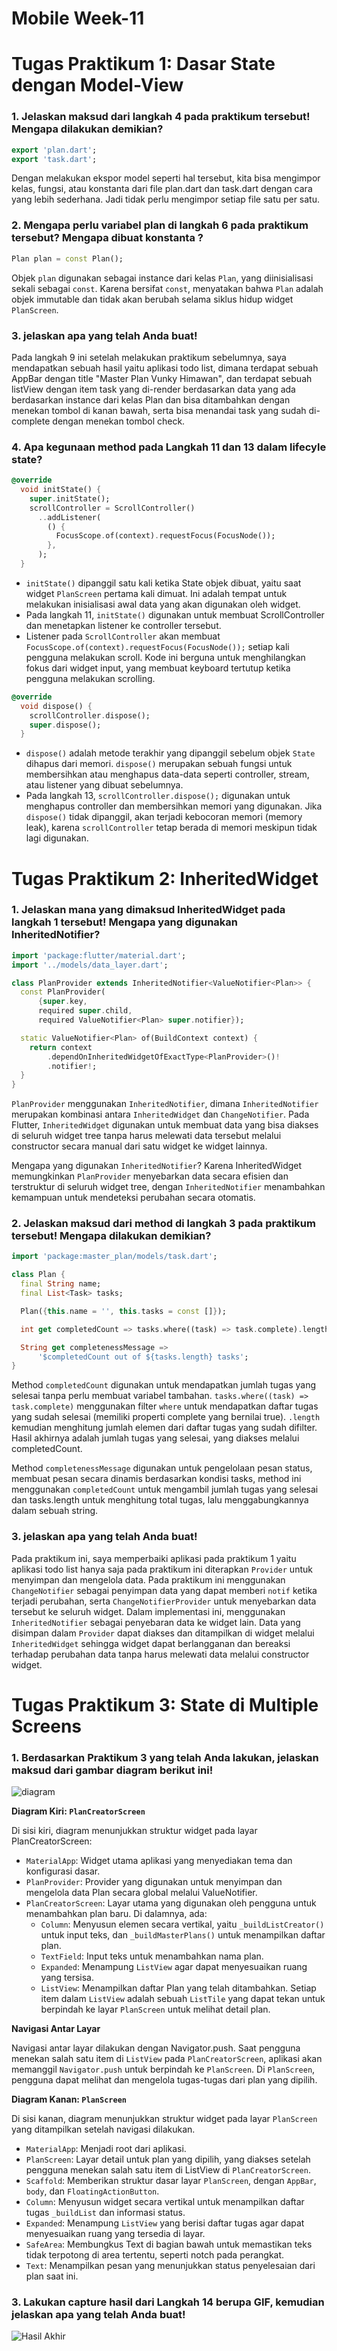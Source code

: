 # Mobile Week-11

# Tugas Praktikum 1: Dasar State dengan Model-View

### 1. Jelaskan maksud dari langkah 4 pada praktikum tersebut! Mengapa dilakukan demikian?

```Dart
export 'plan.dart';
export 'task.dart';
```

Dengan melakukan ekspor model seperti hal tersebut, kita bisa mengimpor kelas, fungsi, atau konstanta dari file plan.dart dan task.dart dengan cara yang lebih sederhana. Jadi tidak perlu mengimpor setiap file satu per satu.

### 2. Mengapa perlu variabel plan di langkah 6 pada praktikum tersebut? Mengapa dibuat konstanta ?

```Dart
Plan plan = const Plan();
```

Objek `plan` digunakan sebagai instance dari kelas `Plan`, yang diinisialisasi sekali sebagai `const`. Karena bersifat `const`, menyatakan bahwa `Plan` adalah objek immutable dan tidak akan berubah selama siklus hidup widget `PlanScreen`.

### 3. jelaskan apa yang telah Anda buat!


Pada langkah 9 ini setelah melakukan praktikum sebelumnya, saya mendapatkan sebuah hasil yaitu aplikasi todo list, dimana terdapat sebuah AppBar dengan title "Master Plan Vunky Himawan", dan terdapat sebuah listView dengan item task yang di-render berdasarkan data yang ada berdasarkan instance dari kelas Plan dan bisa ditambahkan dengan menekan tombol di kanan bawah, serta bisa menandai task yang sudah di-complete dengan menekan tombol check.

### 4. Apa kegunaan method pada Langkah 11 dan 13 dalam lifecyle state?

```Dart
@override
  void initState() {
    super.initState();
    scrollController = ScrollController()
      ..addListener(
        () {
          FocusScope.of(context).requestFocus(FocusNode());
        },
      );
  }
```

- `initState()` dipanggil satu kali ketika State objek dibuat, yaitu saat widget `PlanScreen` pertama kali dimuat. Ini adalah tempat untuk melakukan inisialisasi awal data yang akan digunakan oleh widget.
- Pada langkah 11, `initState()` digunakan untuk membuat ScrollController dan menetapkan listener ke controller tersebut.
- Listener pada `ScrollController` akan membuat `FocusScope.of(context).requestFocus(FocusNode());` setiap kali pengguna melakukan scroll. Kode ini berguna untuk menghilangkan fokus dari widget input, yang membuat keyboard tertutup ketika pengguna melakukan scrolling.

```Dart
@override
  void dispose() {
    scrollController.dispose();
    super.dispose();
  }
```

- `dispose()` adalah metode terakhir yang dipanggil sebelum objek `State` dihapus dari memori. `dispose()` merupakan sebuah fungsi untuk membersihkan atau menghapus data-data seperti controller, stream, atau listener yang dibuat sebelumnya.
- Pada langkah 13, `scrollController.dispose();` digunakan untuk menghapus controller dan membersihkan memori yang digunakan. Jika `dispose()` tidak dipanggil, akan terjadi kebocoran memori (memory leak), karena `scrollController` tetap berada di memori meskipun tidak lagi digunakan.


# Tugas Praktikum 2: InheritedWidget

### 1. Jelaskan mana yang dimaksud InheritedWidget pada langkah 1 tersebut! Mengapa yang digunakan InheritedNotifier?

```Dart
import 'package:flutter/material.dart';
import '../models/data_layer.dart';

class PlanProvider extends InheritedNotifier<ValueNotifier<Plan>> {
  const PlanProvider(
      {super.key,
      required super.child,
      required ValueNotifier<Plan> super.notifier});

  static ValueNotifier<Plan> of(BuildContext context) {
    return context
        .dependOnInheritedWidgetOfExactType<PlanProvider>()!
        .notifier!;
  }
}
```

`PlanProvider` menggunakan `InheritedNotifier`, dimana `InheritedNotifier` merupakan kombinasi antara `InheritedWidget` dan `ChangeNotifier`. Pada Flutter, `InheritedWidget` digunakan untuk membuat data yang bisa diakses di seluruh widget tree tanpa harus melewati data tersebut melalui constructor secara manual dari satu widget ke widget lainnya.

Mengapa yang digunakan `InheritedNotifier`? Karena InheritedWidget memungkinkan `PlanProvider` menyebarkan data secara efisien dan terstruktur di seluruh widget tree, dengan `InheritedNotifier` menambahkan kemampuan untuk mendeteksi perubahan secara otomatis.

### 2. Jelaskan maksud dari method di langkah 3 pada praktikum tersebut! Mengapa dilakukan demikian?

```Dart
import 'package:master_plan/models/task.dart';

class Plan {
  final String name;
  final List<Task> tasks;

  Plan({this.name = '', this.tasks = const []});

  int get completedCount => tasks.where((task) => task.complete).length;

  String get completenessMessage =>
      '$completedCount out of ${tasks.length} tasks';
}
```

Method `completedCount` digunakan untuk mendapatkan jumlah tugas yang selesai tanpa perlu membuat variabel tambahan. `tasks.where((task) => task.complete)` menggunakan filter `where` untuk mendapatkan daftar tugas yang sudah selesai (memiliki properti complete yang bernilai true). `.length` kemudian menghitung jumlah elemen dari daftar tugas yang sudah difilter. Hasil akhirnya adalah jumlah tugas yang selesai, yang diakses melalui completedCount.

Method `completenessMessage` digunakan untuk pengelolaan pesan status, membuat pesan secara dinamis berdasarkan kondisi tasks, method ini menggunakan `completedCount` untuk mengambil jumlah tugas yang selesai dan tasks.length untuk menghitung total tugas, lalu menggabungkannya dalam sebuah string.

### 3. jelaskan apa yang telah Anda buat!

Pada praktikum ini, saya memperbaiki aplikasi pada praktikum 1 yaitu aplikasi todo list hanya saja pada praktikum ini diterapkan `Provider` untuk menyimpan dan mengelola data. Pada praktikum ini menggunakan `ChangeNotifier` sebagai penyimpan data yang dapat memberi `notif` ketika terjadi perubahan, serta `ChangeNotifierProvider` untuk menyebarkan data tersebut ke seluruh widget. Dalam implementasi ini, menggunakan `InheritedNotifier` sebagai penyebaran data ke widget lain. Data yang disimpan dalam `Provider` dapat diakses dan ditampilkan di widget melalui `InheritedWidget` sehingga widget dapat berlangganan dan bereaksi terhadap perubahan data tanpa harus melewati data melalui constructor widget.


# Tugas Praktikum 3: State di Multiple Screens

### 1. Berdasarkan Praktikum 3 yang telah Anda lakukan, jelaskan maksud dari gambar diagram berikut ini!

![diagram](/docs/pertemuan-11/diagram-tugas-praktikum-3.png)

**Diagram Kiri: `PlanCreatorScreen`**

Di sisi kiri, diagram menunjukkan struktur widget pada layar PlanCreatorScreen:

- `MaterialApp`: Widget utama aplikasi yang menyediakan tema dan konfigurasi dasar.
- `PlanProvider`: Provider yang digunakan untuk menyimpan dan mengelola data Plan secara global melalui ValueNotifier.
- `PlanCreatorScreen`: Layar utama yang digunakan oleh pengguna untuk menambahkan plan baru. Di dalamnya, ada: 
  - `Column`: Menyusun elemen secara vertikal, yaitu `_buildListCreator()` untuk input teks, dan `_buildMasterPlans()` untuk menampilkan daftar plan.
  - `TextField`: Input teks untuk menambahkan nama plan.
  - `Expanded`: Menampung `ListView` agar dapat menyesuaikan ruang yang tersisa.
  - `ListView`: Menampilkan daftar Plan yang telah ditambahkan. Setiap item dalam `ListView` adalah sebuah `ListTile` yang dapat tekan untuk berpindah ke layar `PlanScreen` untuk melihat detail plan.

**Navigasi Antar Layar**

Navigasi antar layar dilakukan dengan Navigator.push. Saat pengguna menekan salah satu item di `ListView` pada `PlanCreatorScreen`, aplikasi akan memanggil `Navigator.push` untuk berpindah ke `PlanScreen`. Di `PlanScreen`, pengguna dapat melihat dan mengelola tugas-tugas dari plan yang dipilih. 

**Diagram Kanan: `PlanScreen`**

Di sisi kanan, diagram menunjukkan struktur widget pada layar `PlanScreen` yang ditampilkan setelah navigasi dilakukan.

- `MaterialApp`: Menjadi root dari aplikasi.
- `PlanScreen`: Layar detail untuk plan yang dipilih, yang diakses setelah pengguna menekan salah satu item di ListView di `PlanCreatorScreen`.
- `Scaffold`: Memberikan struktur dasar layar `PlanScreen`, dengan `AppBar`, `body`, dan `FloatingActionButton`.
- `Column`: Menyusun widget secara vertikal untuk menampilkan daftar tugas `_buildList` dan informasi status.
- `Expanded`: Menampung `ListView` yang berisi daftar tugas agar dapat menyesuaikan ruang yang tersedia di layar.
- `SafeArea`: Membungkus Text di bagian bawah untuk memastikan teks tidak terpotong di area tertentu, seperti notch pada perangkat.
- `Text`: Menampilkan pesan yang menunjukkan status penyelesaian dari plan saat ini.

### 3. Lakukan capture hasil dari Langkah 14 berupa GIF, kemudian jelaskan apa yang telah Anda buat!

![Hasil Akhir](image/final_result.png)